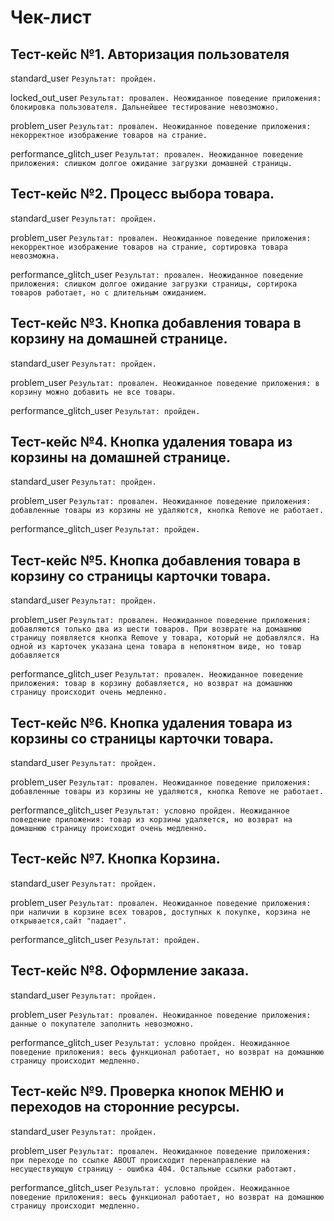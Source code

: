 # Чек-лист

## Тест-кейс №1. Авторизация пользователя

standard_user
`Результат: пройден.`

locked_out_user
`Результат: провален. Неожиданное поведение приложения: блокировка пользователя. Дальнейшее тестирование невозможно.`

problem_user
`Результат: провален. Неожиданное поведение приложения: некорректное изображение товаров на страние.`

performance_glitch_user
`Результат: провален. Неожиданное поведение приложения: слишком долгое ожидание загрузки домашней страницы.`
## Тест-кейс №2. Процесс выбора товара.

standard_user
`Результат: пройден.`

problem_user
`Результат: провален. Неожиданное поведение приложения: некорректное изображение товаров на страние, сортировка товара невозможна.`

performance_glitch_user
`Результат: провален. Неожиданное поведение приложения: слишком долгое ожидание загрузки страницы, сортирока товаров работает, но с длительным ожиданием.`

## Тест-кейс №3. Кнопка добавления товара в корзину на домашней странице.

standard_user
`Результат: пройден.`

problem_user
`Результат: провален. Неожиданное поведение приложения: в корзину можно добавить не все товары.`

performance_glitch_user
`Результат: пройден.`

## Тест-кейс №4. Кнопка удаления товара из корзины на домашней странице.

standard_user
`Результат: пройден.`

problem_user
`Результат: провален. Неожиданное поведение приложения: добавленные товары из корзины не удаляются, кнопка Remove не работает.`

performance_glitch_user
`Результат: пройден.`

## Тест-кейс №5. Кнопка добавления товара в корзину со страницы карточки товара.

standard_user
`Результат: пройден.`

problem_user
`Результат: провален. Неожиданное поведение приложения: добавляются только два из шести товаров. При возврате на домашнюю страницу появляется кнопка Remove у товара, который не добавлялся. На одной из карточек указана цена товара в непонятном виде, но товар добавляется`

performance_glitch_user
`Результат: провален. Неожиданное поведение приложения: товар в корзину добавляется, но возврат на домашнюю страницу происходит очень медленно.`
## Тест-кейс №6. Кнопка удаления товара из корзины со страницы карточки товара.

standard_user
`Результат: пройден.`

problem_user
`Результат: провален. Неожиданное поведение приложения: добавленные товары из корзины не удаляются, кнопка Remove не работает.`

performance_glitch_user
`Результат: условно пройден. Неожиданное поведение приложения: товар из корзины удаляется, но возврат на домашнюю страницу происходит очень медленно.`

## Тест-кейс №7. Кнопка Корзина.

standard_user
`Результат: пройден.`

problem_user
`Результат: провален. Неожиданное поведение приложения: при наличии в корзине всех товаров, доступных к покупке, корзина не открывается,сайт "падает".`

performance_glitch_user
`Результат: пройден.`

## Тест-кейс №8. Оформление заказа.

standard_user
`Результат: пройден.`

problem_user
`Результат: провален. Неожиданное поведение приложения: данные о покупателе заполнить невозможно.`

performance_glitch_user
`Результат: условно пройден. Неожиданное поведение приложения: весь функционал работает, но возврат на домашнюю страницу происходит медленно.`

## Тест-кейс №9. Проверка кнопок МЕНЮ и переходов на сторонние ресурсы.

standard_user
`Результат: пройден.`

problem_user
`Результат: провален. Неожиданное поведение приложения: при переходе по ссылке ABOUT происходит перенаправление на несуществующую страницу - ошибка 404. Остальные ссылки работают.`

performance_glitch_user
`Результат: условно пройден. Неожиданное поведение приложения: весь функционал работает, но возврат на домашнюю страницу происходит медленно.`